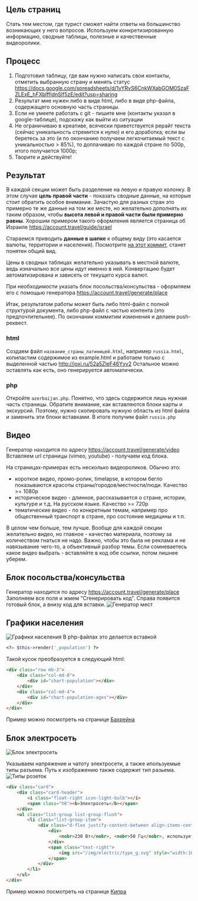 ## Цель страниц
Стать тем местом, где турист сможет найти ответы на большинство возникающих у него вопросов.
Используем конкретизированную информацию, сводные таблицы, полезные и качественные видеоролики.

## Процесс
1) Подготовил таблицу, где вам нужно написать свои контакты, отметить выбранную страну и менять статус https://docs.google.com/spreadsheets/d/1yYRvS6CnkWXabGOM0SzaFZLExE_hFXblffIdnSlf5zE/edit?usp=sharing
2) Результат мне нужен либо в виде html, либо в виде php-файла, содержащего основную часть страницы.
3) Если не умеете работать с git - пишите мне (контакты указал в google-таблице), подскажу как выйти из ситуации
4) Не ограничиваю в креативе, всячески приветствуется рерайт текста (сейчас уникальность стремится к нулю) и его доработка; если вы беретесь за это (и по окончанию получаем легкочитаемый текст с уникальностью > 85%), то доплачиваю по каждой стране по 500р, итого получается 1000р;
5) Творите и действуйте!

## Результат
В каждой секции может быть разделение на левую и правую колонку. В этом случае __цель правой части__ - показать сводные данные, на которые стоит обратить особое внимание. Зачастую для разных стран это примерно те же данные на том же месте, но желательно дополнять их таким образом, чтобы __высота левой и правой части были примерно равны__.
Хорошим примером такого оформления является страница об Израиле https://account.travel/guide/israel

Стараемся приводить __данные в шапке__ к общему виду (это касается валюты, территории и населения). Посмотрите [на этот коммит](https://github.com/alnidok/TACountries/commit/70c397225b0593e755c21d59961b4b76e680b4a4), станет понятен общий вид.

Цены в сводных таблицах желательно указывать в местной валюте, ведь изначально все цены идут именно в ней. Конвертацию будет автоматизирована и зависеть от текущего курса валют.

При необходимости указать блок посольства/консульства - оформляем его с помощью генератора https://account.travel/generate/place  

Итак, результатом работы может быть либо html-файл с полной структурой документа, либо php-файл c частью контента (это предпочтительнее).
По окончании коммитим изменения и делаем push-реквест.

### html
Создаем файл `название_страны_латиницей.html`, например `russia.html`, копипастим содержимое из example.html и работаем только с выделенной частью http://joxi.ru/52a5ZleF46Yyv2
Остальное можно оставлять как есть, оно генерируется автоматически.

### php
Откройте `azerbaijan.php`.
Понятно, что здесь содержится лишь нужная часть страницы. Обратите внимание, как вставляются блоки карты и экскурсий.
Поэтому, нужно скопировать нужную область из html файла и заменить эти блоки вставками.
В итоге получим файл `russia.php`

## Видео
Генератор находится по адресу https://account.travel/generate/video
Вставляем url страницы (vimeo, youtube) - получаем код блока.

На страницах-примерах есть несколько видеороликов. Обычно это:
- короткое видео, промо-ролик, timelapse, в котором бегло показываются красоты страны/городов/местности/люди. Качество >= 1080p
- историческое видео - длинное, рассказывается о стране, истории, культуре и т.д. На русском языке. Качество >= 720p
- тематические видео - по конкретным темам, например про общественный транспорт в стране, про состояние медицины и т.п.

В целом чем больше, тем лучше. Вообще для каждой секции желательно видео, но главное - качество материала, поэтому за количеством гнаться не надо. Важно, чтобы это была не реклама и не навязывание чего-то, а объективный разбор темы.
Если сомневаетесь какое видео выбрать - вставляйте в код обе ссылки, потом лишнее уберем.

## Блок посольства/консульства
Генератор находится по адресу https://account.travel/generate/place
Заполняем все поля и жмем "Сгенерировать код". Справа появится готовый блок, а внизу код для вставки.
![Генератор мест](http://dl4.joxi.net/drive/2018/04/02/0014/0289/966945/45/26b2e593c3.png)

## Графики населения
![Графики населения](http://dl3.joxi.net/drive/2018/04/02/0014/0289/966945/45/d85b17f3cd.png)
В php-файлах это делается вставкой 
```php
<?= $this->render('_population') ?>
```
Такой кусок преобразуется в следующий html:
```html
<div class="row mb-3">
    <div class="col-md-8">
        <div id="chart-population"></div>
    </div>
    <div class="col-md-4">
        <div id="chart-population-ages"></div>
    </div>
</div>
```
Пример можно посмотреть на странице [Бахрейна](https://account.travel/guide/bahrain)


## Блок электросеть
![Блок электросеть](http://dl4.joxi.net/drive/2018/04/02/0014/0289/966945/45/cd7b62a30c.png)

Указываем напряжение и чатоту электросети, а также ипользуемые типы разъема. Путь к изображению также содержит тип разьема.
![Типы розеток](http://dl3.joxi.net/drive/2018/04/02/0014/0289/966945/45/e35154d382.png)
```html
<div class="card">
    <div class="card-header">
        <i class="float-right icon-light-bulb"></i>
        <span class="h6"><b>Электросеть</b></span>
    </div>
    <ul class="list-group list-group-flush">
        <li class="list-group-item">
            <div class="d-flex justify-content-between align-items-center">
                <div>
                    <nobr>230 Вт</nobr>, <nobr>50 Гц</nobr>, используется <a href="/journal/electric-sockets.html#typeG">разъем типа G</a>
                </div>
                <span class="text-right">
                    <img src="/img/electric/type_g.svg" style="width:100px; max-width:100%;">
                </span>
            </div>
        </li>
    </ul>
</div>
```
Пример можно посмотреть на странице [Кипра](http://account.travel/guide/cyprus)